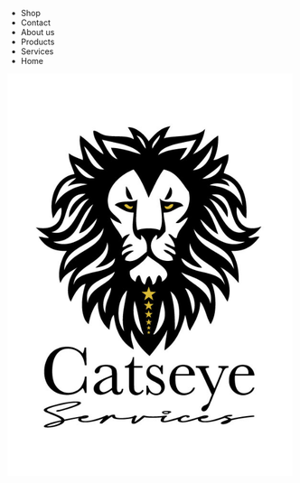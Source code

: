 <!DOCTYPE html>
<html>
<head>
  <meta charset="UTF-8">
  <title>Catseye Services</title>
  
  <!-- All meta data -->
  <meta name="viewport" content="width=device-width,initial-scale=1">
  <meta name="author" content="Jordan Mitchell">
  <meta name="description" content="Print soloutions">
  <meta name="keywords" content="print,graphics">
  <link rel="stylesheet" href="index.css" type="text/css">
  <link rel="stylesheet" href="//fonts.googleapis.com/css?family=font1|font2|etc" type="text/css">  
  
</head>
<body>

<!-- Navigation bar -->
<ul>
	<li><a>Shop</a></li>
	<li><a>Contact</a></li>
	<li><a>About us</a></li>
	<li><a>Products</a></li>
	<li><a>Services</a></li>
	<li><a class="active">Home</a></li>
</ul>

<div class="header">
	<img src="assets/images/Catseye-Services-LOGO-(lion).jpg" alt="Catseye_logo"/>
</div>

</body>
</html>